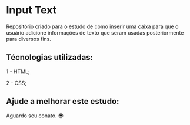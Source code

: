 # Input Text

Repositório criado para o estudo de como inserir uma caixa para que o usuário adicione informações de texto que seram usadas posteriormente para diversos fins.

## Técnologias utilizadas:

1 - HTML;

2 - CSS;

## Ajude a melhorar este estudo:

Aguardo seu conato. 😎